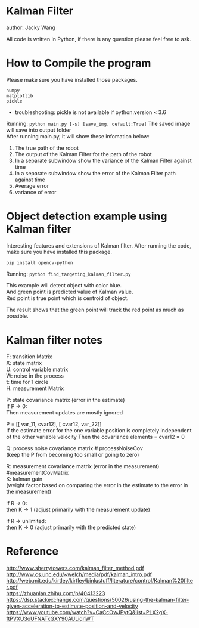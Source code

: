 # Kalman Filter

author: Jacky Wang

All code is written in Python, if there is any question please feel free to ask.

# How to Compile the program

Please make sure you have installed those packages.
```
numpy
matplotlib
pickle
```

- troubleshooting: pickle is not available if python.version < 3.6

Running:
``
python main.py [-s] [save_img, default:True]
``
The saved image will save into output folder  
After running main.py, it will show these infomation below:  
1. The true path of the robot  
2. The output of the Kalman Filter for the path of the robot  
3. In a separate subwindow show the variance of the Kalman Filter against time  
4. In a separate subwindow show the error of the Kalman Filter path against time  
5. Average error  
6. variance of error  

# Object detection example using Kalman filter
Interesting features and extensions of Kalman filter.
After running the code, make sure you have installed this package.
```
pip install opencv-python
```
Running:
``
python find_targeting_kalman_filter.py
``

This example will detect object with color blue.  
And green point is predicted value of Kalman value.  
Red point is true point which is centroid of object.

The result shows that the green point will track the red point as much as possible.  

# Kalman filter notes

F: transition Matrix  
X: state matrix  
U: control variable matrix  
W: noise in the process  
t: time for 1 circle  
H: measurement Matrix  

P: state covariance matrix (error in the estimate)  
If P -> 0:  
Then measurement updates are mostly ignored

P = [[ var_11, cvar12],
     [ cvar12, var_22]]  
If the estimate error for the one variable position is completely independent of the other variable velocity
Then the covariance elements = cvar12 = 0

Q: process noise covariance matrix  # processNoiseCov  
(keep the P from becoming too small or going to zero)

R: measurement covariance matrix (error in the measurement) #measurementCovMatrix  
K: kalman gain   
(weight factor based on comparing the error in the estimate to the error in the measurement)

if R -> 0:  
	then K -> 1 (adjust primarily with the measurement update)

if R -> unlimited:  
	then K -> 0 (adjust primarily with the predicted state)

# Reference
http://www.sherrytowers.com/kalman_filter_method.pdf  
http://www.cs.unc.edu/~welch/media/pdf/kalman_intro.pdf  
http://web.mit.edu/kirtley/kirtley/binlustuff/literature/control/Kalman%20filter.pdf  
https://zhuanlan.zhihu.com/p/40413223  
https://dsp.stackexchange.com/questions/50026/using-the-kalman-filter-given-acceleration-to-estimate-position-and-velocity  
https://www.youtube.com/watch?v=CaCcOwJPytQ&list=PLX2gX-ftPVXU3oUFNATxGXY90AULiqnWT  